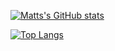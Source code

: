 [![Matts's GitHub stats](https://github-readme-stats.vercel.app/api?username=matt54633&count_private=true&show_icons=true)](https://github.com/matt54633/github-readme-stats)

[![Top Langs](https://github-readme-stats.vercel.app/api/top-langs/?username=matt54633)](https://github.com/matt54633/github-readme-stats)
